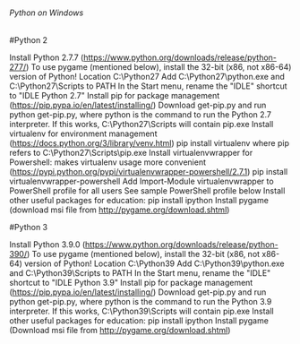 ###### Python on Windows

#Python 2

Install Python 2.7.7 (https://www.python.org/downloads/release/python-277/)
To use pygame (mentioned below), install the 32-bit (x86, not x86-64) version of Python!
Location C:\Python27
Add C:\Python27\python.exe and C:\Python27\Scripts to PATH
In the Start menu, rename the "IDLE" shortcut to "IDLE Python 2.7"
Install pip for package management (https://pip.pypa.io/en/latest/installing/)
Download get-pip.py and run python get-pip.py, where python is the command to run the Python 2.7 interpreter.
If this works, C:\Python27\Scripts will contain pip.exe
Install virtualenv for environment management (https://docs.python.org/3/library/venv.html)
pip install virtualenv where pip refers to C:\Python27\Scripts\pip.exe
Install virtualenvwrapper for Powershell: makes virtualenv usage more convenient (https://pypi.python.org/pypi/virtualenvwrapper-powershell/2.7.1)
pip install virtualenvwrapper-powershell
Add Import-Module virtualenvwrapper to PowerShell profile for all users
See sample PowerShell profile below
Install other useful packages for education:
pip install ipython
Install pygame (download msi file from http://pygame.org/download.shtml)

#Python 3

Install Python 3.9.0 (https://www.python.org/downloads/release/python-390/)
To use pygame (mentioned below), install the 32-bit (x86, not x86-64) version of Python!
Location C:\Python39
Add C:\Python39\python.exe and C:\Python39\Scripts to PATH
In the Start menu, rename the "IDLE" shortcut to "IDLE Python 3.9"
Install pip for package management (https://pip.pypa.io/en/latest/installing/)
Download get-pip.py and run python get-pip.py, where python is the command to run the Python 3.9 interpreter.
If this works, C:\Python39\Scripts will contain pip.exe
Install other useful packages for education:
pip install ipython
Install pygame (Download msi file from http://pygame.org/download.shtml)
